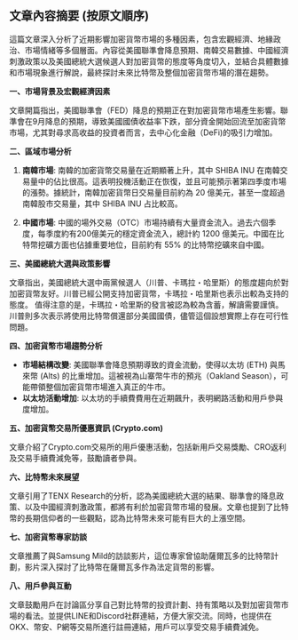 ## 文章內容摘要 (按原文順序)

這篇文章深入分析了近期影響加密貨幣市場的多種因素，包含宏觀經濟、地緣政治、市場情緒等多個層面。內容從美國聯準會降息預期、南韓交易數據、中國經濟刺激政策以及美國總統大選候選人對加密貨幣的態度等角度切入，並結合具體數據和市場現象進行解說，最終探討未來比特幣及整個加密貨幣市場的潛在趨勢。

**一、市場背景及宏觀經濟因素**

文章開篇指出，美國聯準會（FED）降息的預期正在對加密貨幣市場產生影響。聯準會在9月降息的預期，導致美國國債收益率下跌，部分資金開始回流至加密貨幣市場，尤其對尋求高收益的投資者而言，去中心化金融（DeFi)的吸引力增加。

**二、區域市場分析**

1. **南韓市場**: 南韓的加密貨幣交易量在近期顯著上升，其中 SHIBA INU 在南韓交易量中的佔比很高。這表明投機活動正在恢復，並且可能預示著第四季度市場的漲勢。據統計，南韓加密貨幣日交易量目前約為 20 億美元，甚至一度超過南韓股市交易量，其中 SHIBA INU 占比較高。

2. **中國市場**: 中國的場外交易（OTC）市場持續有大量資金流入。過去六個季度，每季度約有200億美元的穩定資金流入，總計約 1200 億美元。中國在比特幣挖礦方面也佔據重要地位，目前約有 55% 的比特幣挖礦來自中國。

**三、美國總統大選與政策影響**

文章指出，美國總統大選中兩黨候選人（川普、卡瑪拉・哈里斯）的態度趨向於對加密貨幣友好。川普已經公開支持加密貨幣，卡瑪拉・哈里斯也表示出較為支持的態度。 值得注意的是，卡瑪拉・哈里斯的發言被認為較為含蓄，解讀需要謹慎。 川普則多次表示將使用比特幣償還部分美國國債，儘管這個設想實際上存在可行性問題。

**四、加密貨幣市場趨勢分析**

* **市場結構改變**:  美國聯準會降息預期導致的資金流動，使得以太坊 (ETH) 與馬來幣 (Alts) 的比重增加。這被視為山寨幣牛市的預兆（Oakland Season），可能帶領整個加密貨幣市場進入真正的牛市。
* **以太坊活動增加**:  以太坊的手續費費用在近期飆升，表明網路活動和用戶參與度增加。

**五、加密貨幣交易所優惠資訊 (Crypto.com)**

文章介紹了Crypto.com交易所的用戶優惠活動，包括新用戶交易獎勵、CRO返利及交易手續費減免等，鼓勵讀者參與。

**六、比特幣未來展望**

文章引用了TENX Research的分析，認為美國總統大選的結果、聯準會的降息政策、以及中國經濟刺激政策，都將有利於加密貨幣市場的發展。文章也提到了比特幣的長期信仰者的一些觀點，認為比特幣未來可能有巨大的上漲空間。

**七、加密貨幣專家訪談**

文章推薦了與Samsung Mild的訪談影片，這位專家曾協助薩爾瓦多的比特幣計劃，影片深入探討了比特幣在薩爾瓦多作為法定貨幣的影響。

**八、用戶參與互動**

文章鼓勵用戶在討論區分享自己對比特幣的投資計劃、持有策略以及對加密貨幣市場的看法。並提供LINE和Discord社群連結，方便大家交流。同時，也提供在OKX、幣安、P網等交易所進行註冊連結，用戶可以享受交易手續費減免。